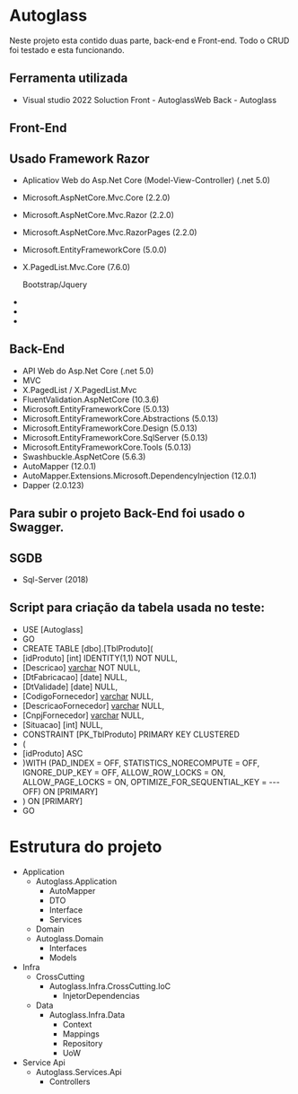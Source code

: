 # Autoglass
Neste projeto esta contido duas parte, back-end e Front-end. Todo o CRUD foi testado e esta funcionando.

## Ferramenta utilizada
- Visual studio 2022
  Soluction
     Front - AutoglassWeb
     Back  - Autoglass
## Front-End
   ## Usado Framework Razor
- Aplicatiov Web do Asp.Net Core (Model-View-Controller) (.net 5.0)
- Microsoft.AspNetCore.Mvc.Core (2.2.0)
- Microsoft.AspNetCore.Mvc.Razor (2.2.0)
- Microsoft.AspNetCore.Mvc.RazorPages (2.2.0)
- Microsoft.EntityFrameworkCore (5.0.0)
- X.PagedList.Mvc.Core (7.6.0)
  
  Bootstrap/Jquery
- <link rel="stylesheet" href="https://maxcdn.bootstrapcdn.com/bootstrap/3.4.0/css/bootstrap.min.css">
- <script src="https://ajax.googleapis.com/ajax/libs/jquery/3.4.1/jquery.min.js"></script>
-  <script src="https://maxcdn.bootstrapcdn.com/bootstrap/3.4.0/js/bootstrap.min.js"></script>

## Back-End
- API Web do Asp.Net Core (.net 5.0)
- MVC
- X.PagedList / X.PagedList.Mvc
- FluentValidation.AspNetCore (10.3.6)
- Microsoft.EntityFrameworkCore (5.0.13)
- Microsoft.EntityFrameworkCore.Abstractions (5.0.13)
- Microsoft.EntityFrameworkCore.Design (5.0.13)
- Microsoft.EntityFrameworkCore.SqlServer (5.0.13)
- Microsoft.EntityFrameworkCore.Tools (5.0.13)
- Swashbuckle.AspNetCore (5.6.3)
- AutoMapper (12.0.1)
- AutoMapper.Extensions.Microsoft.DependencyInjection (12.0.1)
- Dapper (2.0.123)

## Para subir o projeto Back-End foi usado o Swagger.

## SGDB
- Sql-Server (2018)

## Script para criação da tabela usada no teste:
- USE [Autoglass]
- GO
- CREATE TABLE [dbo].[TblProduto](
-	[idProduto] [int] IDENTITY(1,1) NOT NULL,
-	[Descricao] [varchar](100) NOT NULL,
-	[DtFabricacao] [date] NULL,
-	[DtValidade] [date] NULL,
-	[CodigoFornecedor] [varchar](20) NULL,
-	[DescricaoFornecedor] [varchar](100) NULL,
-	[CnpjFornecedor] [varchar](20) NULL,
-	[Situacao] [int] NULL,
- CONSTRAINT [PK_TblProduto] PRIMARY KEY CLUSTERED 
- (
-	[idProduto] ASC
- )WITH (PAD_INDEX = OFF, STATISTICS_NORECOMPUTE = OFF, IGNORE_DUP_KEY = OFF, ALLOW_ROW_LOCKS = ON, ALLOW_PAGE_LOCKS = ON, OPTIMIZE_FOR_SEQUENTIAL_KEY = --- OFF) ON [PRIMARY]
- ) ON [PRIMARY]
- GO

# Estrutura do projeto
- Application
  - Autoglass.Application
    - AutoMapper
    - DTO
    - Interface
    - Services
  - Domain
  - Autoglass.Domain
    - Interfaces
    - Models
- Infra
    - CrossCutting
      - Autoglass.Infra.CrossCutting.IoC
        - InjetorDependencias
    - Data
      - Autoglass.Infra.Data
        - Context
        - Mappings
        - Repository
        - UoW
- Service Api
  - Autoglass.Services.Api
    - Controllers



